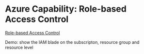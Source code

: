 
# Azure Capability: Role-based Access Control

[Role-based Access Control](https://docs.microsoft.com/en-us/azure/azure-resource-manager/resource-manager-subscription-governance#role-based-access-control)

Demo: show the IAM blade on the subscripton, resource group and resource level